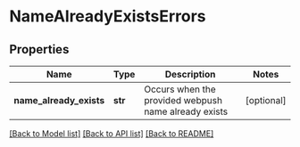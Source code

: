 # NameAlreadyExistsErrors

## Properties
Name | Type | Description | Notes
------------ | ------------- | ------------- | -------------
**name_already_exists** | **str** | Occurs when the provided webpush name already exists | [optional] 

[[Back to Model list]](../README.md#documentation-for-models) [[Back to API list]](../README.md#documentation-for-api-endpoints) [[Back to README]](../README.md)


